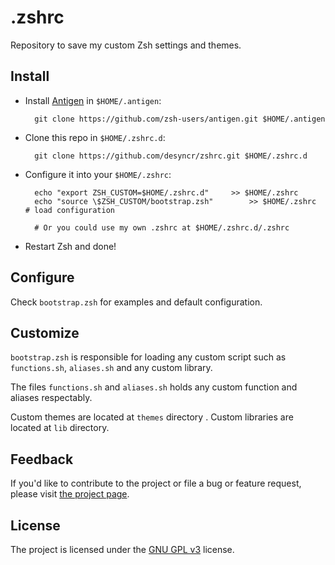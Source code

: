 # .zshrc

Repository to save my custom Zsh settings and themes.

## Install

* Install [Antigen](https://github.com/zsh-users/antigen) in `$HOME/.antigen`:

        git clone https://github.com/zsh-users/antigen.git $HOME/.antigen

* Clone this repo in `$HOME/.zshrc.d`:

        git clone https://github.com/desyncr/zshrc.git $HOME/.zshrc.d

* Configure it into your `$HOME/.zshrc`:

        echo "export ZSH_CUSTOM=$HOME/.zshrc.d"		>> $HOME/.zshrc
        echo "source \$ZSH_CUSTOM/bootstrap.zsh"        >> $HOME/.zshrc   # load configuration

        # Or you could use my own .zshrc at $HOME/.zshrc.d/.zshrc

* Restart Zsh and done!


## Configure

Check ``bootstrap.zsh`` for examples and default configuration.


## Customize

``bootstrap.zsh`` is responsible for loading any custom script such as ``functions.sh``,
``aliases.sh`` and any custom library.

The files ``functions.sh`` and ``aliases.sh`` holds any custom function and aliases
respectably.

Custom themes are located at ``themes`` directory . Custom libraries are located at ``lib``
directory.


## Feedback

If you'd like to contribute to the project or file a bug or feature request, please visit
[the project page][1].


## License

The project is licensed under the [GNU GPL v3][2] license.

  [1]: https://github.com/desyncr/zshrc/
  [2]: http://www.gnu.org/licenses/gpl.html
